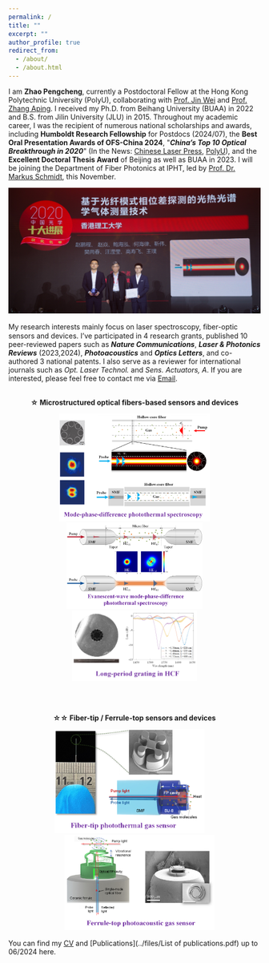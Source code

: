 ```yaml
---
permalink: /
title: ""
excerpt: ""
author_profile: true
redirect_from: 
  - /about/
  - /about.html
---
```


I am **Zhao Pengcheng**, currently a Postdoctoral Fellow at the Hong Kong Polytechnic University (PolyU), collaborating with [Prof. Jin Wei](https://jinwei-group.github.io/group_website/author/wei-jin/) and [Prof. Zhang Aping](https://www.polyu.edu.hk/researchgrp/azhang/index.htm). I received my Ph.D. from Beihang University (BUAA) in 2022 and B.S. from Jilin University (JLU) in 2015. Throughout my academic career, I was the recipient of numerous national scholarships and awards, including **Humboldt Research Fellowship** for Postdocs (2024/07), the **Best Oral Presentation Awards of OFS-China 2024**, "**_China’s Top 10 Optical Breakthrough in 2020_**" (In the News: [Chinese Laser Press](https://www.opticsjournal.net/columns/zggx?type=view&postid=PT21042600003LiOkR), [PolyU](https://research.polyu.edu.hk/en/prizes/2020%E4%B8%AD%E5%9B%BD%E5%85%89%E5%AD%A6%E5%8D%81%E5%A4%A7%E8%BF%9B%E5%B1%95-chinas-top-10-optical-breakthroughs-in-optics)), and the **Excellent Doctoral Thesis Award** of Beijing as well as BUAA in 2023. I will be joining the Department of Fiber Photonics at IPHT, led by [Prof. Dr. Markus Schmidt](https://www.leibniz-ipht.de/en/departments/fiber-photonics/), this November.

![avatar](/images/sdjz_zsl.jpg)

My research interests mainly focus on laser spectroscopy, ﬁber-optic sensors and devices. I’ve participated in 4 research grants, published 10 peer-reviewed papers such as **_Nature Communications_**, **_Laser & Photonics Reviews_** (2023,2024), **_Photoacoustics_** and **_Optics Letters_**, and co-authored 3 national patents. I also serve as a reviewer for international journals such as _Opt. Laser Technol._ and _Sens. Actuators, A_. If you are interested, please feel free to contact me via [Email](mailto:zhaopc@buaa.edu.cn).
<br><br>
<p style="text-align: center; font-weight: bold;">☆ Microstructured optical fibers-based sensors and devices</p>

<center class="half">
  <img src="/images/MPDPTS.png" width="300"/>   <img src="/images/eMPDPTS.png" width="270"/>  <img src="/images/HCFLPG.png" width="250"/>
</center>

<br><br>
<p style="text-align: center; font-weight: bold;">☆☆ Fiber-tip / Ferrule-top sensors and devices</p>

<p style="text-align: center;">
  <img src="/images/fibertipPTS1.png" alt="Image 1" width="300" style="margin-right: 20px;">
  <img src="/images/fibertopPAS1.png" alt="Image 2" width="300" style="margin-left: 20px;">
</p>

You can find my [CV](../files/Zhao_Pengcheng_CV_en.pdf) and [Publications](../files/List of publications.pdf) up to 06/2024 here.





